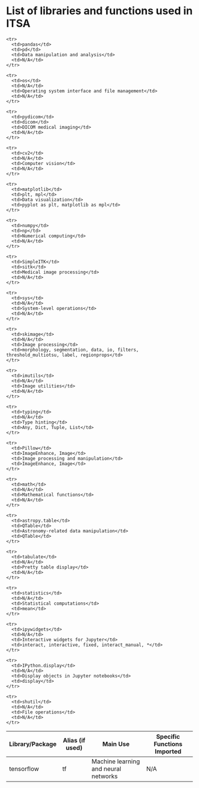 # List of libraries and functions used in ITSA 

<!-- HTML table for details -->

<table>
  <thead>
    <tr>
      <th>Library/Package</th>
      <th>Alias (if used)</th>
      <th>Main Use</th>
      <th>Specific Functions Imported</th>
    </tr>
  </thead>
    <tr>
      <td>tensorflow</td>
      <td>tf</td>
      <td>Machine learning and neural networks</td>
      <td>N/A</td>
    </tr>
    
    <tr>
      <td>pandas</td>
      <td>pd</td>
      <td>Data manipulation and analysis</td>
      <td>N/A</td>
    </tr>
    
    <tr>
      <td>os</td>
      <td>N/A</td>
      <td>Operating system interface and file management</td>
      <td>N/A</td>
    </tr>
    
    <tr>
      <td>pydicom</td>
      <td>dicom</td>
      <td>DICOM medical imaging</td>
      <td>N/A</td>
    </tr>
    
    <tr>
      <td>cv2</td>
      <td>N/A</td>
      <td>Computer vision</td>
      <td>N/A</td>
    </tr>
    
    <tr>
      <td>matplotlib</td>
      <td>plt, mpl</td>
      <td>Data visualization</td>
      <td>pyplot as plt, matplotlib as mpl</td>
    </tr>
    
    <tr>
      <td>numpy</td>
      <td>np</td>
      <td>Numerical computing</td>
      <td>N/A</td>
    </tr>
    
    <tr>
      <td>SimpleITK</td>
      <td>sitk</td>
      <td>Medical image processing</td>
      <td>N/A</td>
    </tr>
    
    <tr>
      <td>sys</td>
      <td>N/A</td>
      <td>System-level operations</td>
      <td>N/A</td>
    </tr>
    
    <tr>
      <td>skimage</td>
      <td>N/A</td>
      <td>Image processing</td>
      <td>morphology, segmentation, data, io, filters, threshold_multiotsu, label, regionprops</td>
    </tr>
    
    <tr>
      <td>imutils</td>
      <td>N/A</td>
      <td>Image utilities</td>
      <td>N/A</td>
    </tr>
    
    <tr>
      <td>typing</td>
      <td>N/A</td>
      <td>Type hinting</td>
      <td>Any, Dict, Tuple, List</td>
    </tr>
    
    <tr>
      <td>Pillow</td>
      <td>ImageEnhance, Image</td>
      <td>Image processing and manipulation</td>
      <td>ImageEnhance, Image</td>
    </tr>
    
    <tr>
      <td>math</td>
      <td>N/A</td>
      <td>Mathematical functions</td>
      <td>N/A</td>
    </tr>
    
    <tr>
      <td>astropy.table</td>
      <td>QTable</td>
      <td>Astronomy-related data manipulation</td>
      <td>QTable</td>
    </tr>
    
    <tr>
      <td>tabulate</td>
      <td>N/A</td>
      <td>Pretty table display</td>
      <td>N/A</td>
    </tr>
    
    <tr>
      <td>statistics</td>
      <td>N/A</td>
      <td>Statistical computations</td>
      <td>mean</td>
    </tr>
    
    <tr>
      <td>ipywidgets</td>
      <td>N/A</td>
      <td>Interactive widgets for Jupyter</td>
      <td>interact, interactive, fixed, interact_manual, *</td>
    </tr>
    
    <tr>
      <td>IPython.display</td>
      <td>N/A</td>
      <td>Display objects in Jupyter notebooks</td>
      <td>display</td>
    </tr>
    
    <tr>
      <td>shutil</td>
      <td>N/A</td>
      <td>File operations</td>
      <td>N/A</td>
    </tr>
</table>
